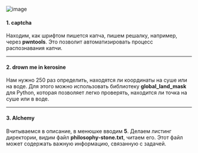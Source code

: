 ![image](https://github.com/user-attachments/assets/4ac26613-b575-414b-b41a-4bbc4b7ff273)

#### 1. captcha

Находим, как шрифтом пишется капча, пишем решалку, например, через **pwntools**. Это позволит автоматизировать процесс распознавания капчи. 

---

#### 2. drown me in kerosine

Нам нужно 250 раз определить, находятся ли координаты на суше или на воде. Для этого можно использовать библиотеку **global_land_mask** для Python, которая позволяет легко проверять, находится ли точка на суше или в воде.

---

#### 3. Alchemy

Вчитываемся в описание, в менюшке вводим **5**. Делаем листинг директории, видим файл **philosophy-stone.txt**, читаем его. Этот файл может содержать важную информацию, связанную с задачей.
